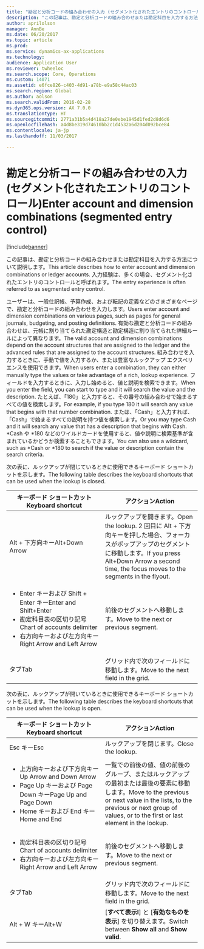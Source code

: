 ```yaml
---
title: "勘定と分析コードの組み合わせの入力 (セグメント化されたエントリのコントロール)"
description: "この記事は、勘定と分析コードの組み合わせまたは勘定科目を入力する方法について説明します。 入力経験は、多くの場合、セグメント化されたエントリのコントロールと呼ばれます。"
author: aprilolson
manager: AnnBe
ms.date: 06/20/2017
ms.topic: article
ms.prod: 
ms.service: dynamics-ax-applications
ms.technology: 
audience: Application User
ms.reviewer: twheeloc
ms.search.scope: Core, Operations
ms.custom: 14071
ms.assetid: e6fce826-c403-4d91-a78b-e9a58c44ac03
ms.search.region: Global
ms.author: aolson
ms.search.validFrom: 2016-02-28
ms.dyn365.ops.version: AX 7.0.0
ms.translationtype: HT
ms.sourcegitcommit: 2771a31b5a4d418a27de0ebe1945d1fed2d8d6d6
ms.openlocfilehash: a4d8be319d74610bb2c1d4532a6d204d092bce84
ms.contentlocale: ja-jp
ms.lasthandoff: 11/03/2017

---
```


# <a name="enter-account-and-dimension-combinations-segmented-entry-control"></a><span data-ttu-id="dd67f-104">勘定と分析コードの組み合わせの入力 (セグメント化されたエントリのコントロール)</span><span class="sxs-lookup"><span data-stu-id="dd67f-104">Enter account and dimension combinations (segmented entry control)</span></span>

[!include[banner](../includes/banner.md)]


<span data-ttu-id="dd67f-105">この記事は、勘定と分析コードの組み合わせまたは勘定科目を入力する方法について説明します。</span><span class="sxs-lookup"><span data-stu-id="dd67f-105">This article describes how to enter account and dimension combinations or ledger accounts.</span></span> <span data-ttu-id="dd67f-106">入力経験は、多くの場合、セグメント化されたエントリのコントロールと呼ばれます。</span><span class="sxs-lookup"><span data-stu-id="dd67f-106">The entry experience is often referred to as segmented entry control.</span></span>

<span data-ttu-id="dd67f-107">ユーザーは、一般仕訳帳、予算作成、および転記の定義などのさまざまなページで、勘定と分析コードの組み合わせを入力します。</span><span class="sxs-lookup"><span data-stu-id="dd67f-107">Users enter account and dimension combinations on various pages, such as pages for general journals, budgeting, and posting definitions.</span></span> <span data-ttu-id="dd67f-108">有効な勘定と分析コードの組み合わせは、元帳に割り当てられた勘定構造と勘定構造に割り当てられた詳細ルールによって異なります。</span><span class="sxs-lookup"><span data-stu-id="dd67f-108">The valid account and dimension combinations depend on the account structures that are assigned to the ledger and the advanced rules that are assigned to the account structures.</span></span> <span data-ttu-id="dd67f-109">組み合わせを入力するときに、手動で値を入力するか、または豊富なルックアップ エクスペリエンスを使用できます。</span><span class="sxs-lookup"><span data-stu-id="dd67f-109">When users enter a combination, they can either manually type the values or take advantage of a rich, lookup experience.</span></span> <span data-ttu-id="dd67f-110">フィールドを入力するときに、入力し始めると、値と説明を検索できます。</span><span class="sxs-lookup"><span data-stu-id="dd67f-110">When you enter the field, you can start to type and it will search the value and the description.</span></span> <span data-ttu-id="dd67f-111">たとえば、「180」と入力すると、その番号の組み合わせで始まるすべての値を検索します。</span><span class="sxs-lookup"><span data-stu-id="dd67f-111">For example, if you type 180 it will search any value that begins with that number combination.</span></span> <span data-ttu-id="dd67f-112">または、「Cash」と入力すれば、「Cash」で始まるすべての説明を持つ値を検索します。</span><span class="sxs-lookup"><span data-stu-id="dd67f-112">Or you may type Cash and it will search any value that has a description that begins with Cash.</span></span> <span data-ttu-id="dd67f-113">\*Cash や \*180 などのワイルドカードを使用すると、値や説明に検索基準が含まれているかどうか検索することもできます。</span><span class="sxs-lookup"><span data-stu-id="dd67f-113">You can also use a wildcard, such as \*Cash or \*180 to search if the value or description contain the search criteria.</span></span> 

<span data-ttu-id="dd67f-114">次の表に、ルックアップが閉じているときに使用できるキーボード ショートカットを示します。</span><span class="sxs-lookup"><span data-stu-id="dd67f-114">The following table describes the keyboard shortcuts that can be used when the lookup is closed.</span></span>

<table>
<colgroup>
<col width="50%" />
<col width="50%" />
</colgroup>
<thead>
<tr class="header">
<th><span data-ttu-id="dd67f-115">キーボード ショートカット</span><span class="sxs-lookup"><span data-stu-id="dd67f-115">Keyboard shortcut</span></span></th>
<th><span data-ttu-id="dd67f-116">アクション</span><span class="sxs-lookup"><span data-stu-id="dd67f-116">Action</span></span></th>
</tr>
</thead>
<tbody>
<tr class="odd">
<td><span data-ttu-id="dd67f-117">Alt + 下方向キー</span><span class="sxs-lookup"><span data-stu-id="dd67f-117">Alt+Down Arrow</span></span></td>
<td><span data-ttu-id="dd67f-118">ルックアップを開きます。</span><span class="sxs-lookup"><span data-stu-id="dd67f-118">Open the lookup.</span></span> <span data-ttu-id="dd67f-119">2 回目に Alt + 下方向キーを押した場合、フォーカスがポップアップのセグメントに移動します。</span><span class="sxs-lookup"><span data-stu-id="dd67f-119">If you press Alt+Down Arrow a second time, the focus moves to the segments in the flyout.</span></span></td>
</tr>
<tr class="even">
<td><ul>
<li><span data-ttu-id="dd67f-120">Enter キーおよび Shift + Enter キー</span><span class="sxs-lookup"><span data-stu-id="dd67f-120">Enter and Shift+Enter</span></span></li>
<li><span data-ttu-id="dd67f-121">勘定科目表の区切り記号</span><span class="sxs-lookup"><span data-stu-id="dd67f-121">Chart of accounts delimiter</span></span></li>
<li><span data-ttu-id="dd67f-122">右方向キーおよび左方向キー</span><span class="sxs-lookup"><span data-stu-id="dd67f-122">Right Arrow and Left Arrow</span></span></li>
</ul></td>
<td><span data-ttu-id="dd67f-123">前後のセグメントへ移動します。</span><span class="sxs-lookup"><span data-stu-id="dd67f-123">Move to the next or previous segment.</span></span></td>
</tr>
<tr class="odd">
<td><span data-ttu-id="dd67f-124">タブ</span><span class="sxs-lookup"><span data-stu-id="dd67f-124">Tab</span></span></td>
<td><span data-ttu-id="dd67f-125">グリッド内で次のフィールドに移動します。</span><span class="sxs-lookup"><span data-stu-id="dd67f-125">Move to the next field in the grid.</span></span></td>
</tr>
</tbody>
</table>

<span data-ttu-id="dd67f-126">次の表に、ルックアップが開いているときに使用できるキーボード ショートカットを示します。</span><span class="sxs-lookup"><span data-stu-id="dd67f-126">The following table describes the keyboard shortcuts that can be used when the lookup is open.</span></span>

<table>
<colgroup>
<col width="50%" />
<col width="50%" />
</colgroup>
<thead>
<tr class="header">
<th><span data-ttu-id="dd67f-127">キーボード ショートカット</span><span class="sxs-lookup"><span data-stu-id="dd67f-127">Keyboard shortcut</span></span></th>
<th><span data-ttu-id="dd67f-128">アクション</span><span class="sxs-lookup"><span data-stu-id="dd67f-128">Action</span></span></th>
</tr>
</thead>
<tbody>
<tr class="odd">
<td><span data-ttu-id="dd67f-129">Esc キー</span><span class="sxs-lookup"><span data-stu-id="dd67f-129">Esc</span></span></td>
<td><span data-ttu-id="dd67f-130">ルックアップを閉じます。</span><span class="sxs-lookup"><span data-stu-id="dd67f-130">Close the lookup.</span></span></td>
</tr>
<tr class="even">
<td><ul>
<li><span data-ttu-id="dd67f-131">上方向キーおよび下方向キー</span><span class="sxs-lookup"><span data-stu-id="dd67f-131">Up Arrow and Down Arrow</span></span></li>
<li><span data-ttu-id="dd67f-132">Page Up キーおよび Page Down キー</span><span class="sxs-lookup"><span data-stu-id="dd67f-132">Page Up and Page Down</span></span></li>
<li><span data-ttu-id="dd67f-133">Home キーおよび End キー</span><span class="sxs-lookup"><span data-stu-id="dd67f-133">Home and End</span></span></li>
</ul></td>
<td><span data-ttu-id="dd67f-134">一覧での前後の値、値の前後のグループ、またはルックアップの最初または最後の要素に移動します。</span><span class="sxs-lookup"><span data-stu-id="dd67f-134">Move to the previous or next value in the lists, to the previous or next group of values, or to the first or last element in the lookup.</span></span></td>
</tr>
<tr class="odd">
<td><ul>
<li><span data-ttu-id="dd67f-135">勘定科目表の区切り記号</span><span class="sxs-lookup"><span data-stu-id="dd67f-135">Chart of accounts delimiter</span></span></li>
<li><span data-ttu-id="dd67f-136">右方向キーおよび左方向キー</span><span class="sxs-lookup"><span data-stu-id="dd67f-136">Right Arrow and Left Arrow</span></span></li>
</ul></td>
<td><span data-ttu-id="dd67f-137">前後のセグメントへ移動します。</span><span class="sxs-lookup"><span data-stu-id="dd67f-137">Move to the next or previous segment.</span></span></td>
</tr>
<tr class="even">
<td><span data-ttu-id="dd67f-138">タブ</span><span class="sxs-lookup"><span data-stu-id="dd67f-138">Tab</span></span></td>
<td><span data-ttu-id="dd67f-139">グリッド内で次のフィールドに移動します。</span><span class="sxs-lookup"><span data-stu-id="dd67f-139">Move to the next field in the grid.</span></span></td>
</tr>
<tr class="odd">
<td><span data-ttu-id="dd67f-140">Alt + W キー</span><span class="sxs-lookup"><span data-stu-id="dd67f-140">Alt+W</span></span></td>
<td><span data-ttu-id="dd67f-141">[<strong>すべて表示l</strong>] と [<strong>有効なものを表示</strong>] を切り替えます。</span><span class="sxs-lookup"><span data-stu-id="dd67f-141">Switch between <strong>Show all</strong> and <strong>Show valid</strong>.</span></span></td>
</tr>
</tbody>
</table>

 




